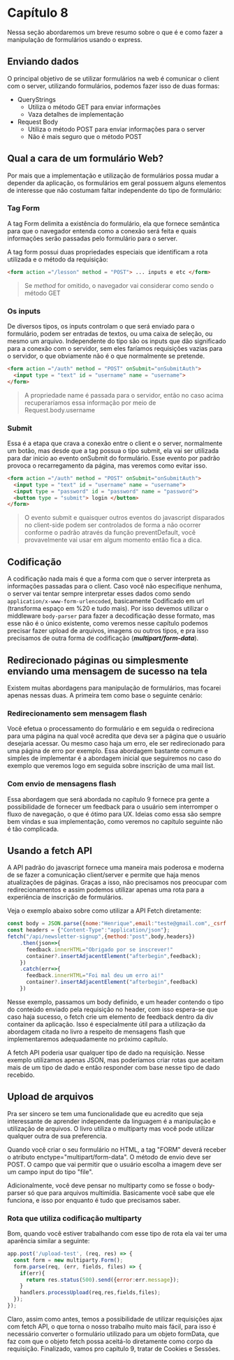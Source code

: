 # Capítulo 8
Nessa seção abordaremos um breve resumo sobre o que é e como fazer a manipulação de formulários usando o express.

## Enviando dados

O principal objetivo de se utilizar formulários na web é comunicar o client com o server, utilizando formulários, podemos fazer isso de duas formas:

- QueryStrings
  - Utiliza o método GET para enviar informações
  - Vaza detalhes de implementação
- Request Body
  - Utiliza o método POST para enviar informações para o server
  - Não é mais seguro que o método POST

## Qual a cara de um formulário Web?

Por mais que a implementação e utilização de formulários possa mudar a depender da aplicação, os formulários em geral possuem alguns elementos de interesse que não costumam faltar independente do tipo de formulário:

### Tag Form

A tag Form delimita a existência do formulário, ela que fornece semântica para que o navegador entenda como a conexão será feita e quais informações serão passadas pelo formulário para o server.

A tag form possui duas propriedades especiais que identificam a rota utilizada e o método da requisição:

```html
<form action ="/lesson" method = "POST"> ... inputs e etc </form>
```
> Se *method* for omitido, o navegador vai considerar como sendo o método GET

### Os inputs

De diversos tipos, os inputs controlam o que será enviado para o formulário, podem ser entradas de textos, ou uma caixa de seleção, ou mesmo um arquivo. Independente do tipo são os inputs que dão significado para a conexão com o servidor, sem eles faríamos requisições vazias para o servidor, o que obviamente não é o que normalmente se pretende.

```html
<form action ="/auth" method = "POST" onSubmit="onSubmitAuth"> 
  <input type = "text" id = "username" name = "username">
</form>
```
> A propriedade name é passada para o servidor, então no caso acima recuperaríamos essa informação por meio de Request.body.username

### Submit

Essa é a etapa que crava a conexão entre o client e o server, normalmente um botão, mas desde que a tag possua o tipo submit, ela vai ser utilizada para dar inicio ao evento onSubmit do formulário. Esse evento por padrão provoca o recarregamento da página, mas veremos como evitar isso.

```html
<form action ="/auth" method = "POST" onSubmit="onSubmitAuth"> 
  <input type = "text" id = "username" name = "username">
  <input type = "password" id = "password" name = "password">
  <button type = "submit"> login </button>
</form>
```
> O evento submit e quaisquer outros eventos do javascript disparados no client-side podem ser controlados de forma a não ocorrer conforme o padrão através da função preventDefault, você provavelmente vai usar em algum momento então fica a dica. 

## Codificação

A codificação nada mais é que a forma com que o server interpreta as informações passadas para o client.
Caso você não especifique nenhuma, o server vai tentar sempre interpretar esses dados como sendo `application/x-www-form-urlencoded`, basicamente Codificado em url (transforma espaço em %20 e tudo mais). Por isso devemos utilizar o middleware `body-parser` para fazer a decodificação desse formato, mas esse não é o único existente, como veremos nesse capítulo podemos precisar fazer upload de arquivos, imagens ou outros tipos, e pra isso precisamos de outra forma de codificação (***multipart/form-data***).

## Redirecionado páginas ou simplesmente enviando uma mensagem de sucesso na tela

Existem muitas abordagens para manipulação de formulários, mas focarei apenas nessas duas. A primeira tem como base o seguinte cenário:

### Redirecionamento sem mensagem flash

Você efetua o processamento do formulário e em seguida o redireciona para uma página na qual você acredita que deva ser a página que o usuário desejaria acessar. Ou mesmo caso haja um erro, ele ser redirecionado para uma página de erro por exemplo. Essa abordagem bastante comum e simples de implementar é a abordagem inicial que seguiremos no caso do exemplo que veremos logo em seguida sobre inscrição de uma mail list.

### Com envio de mensagens flash

Essa abordagem que será abordada no capítulo 9 fornece pra gente a possibilidade de fornecer um feedback para o usuário sem interromper o fluxo de navegação, o que é ótimo para UX. Ideias como essa são sempre bem vindas e sua implementação, como veremos no capítulo seguinte não é tão complicada.

## Usando a fetch API

A API padrão do javascript fornece uma maneira mais poderosa e moderna de se fazer a comunicação client/server e permite que haja menos atualizações de páginas. Graças a isso, não precisamos nos preocupar com redirecionamentos e assim podemos utilizar apenas uma rota para a experiência de inscrição de formulários. 

Veja o exemplo abaixo sobre como utilizar a API Fetch diretamente:
```js
const body = JSON.parse({nome:"Henrique",email:"teste@gmail.com",_csrf:"CSRF de teste"})
const headers = {"Content-Type":"application/json"};
fetch("/api/newsletter-signup",{method:"post",body,headers})
    .then(json=>{
      feedback.innerHTML="Obrigado por se inscrever!"
      container?.insertAdjacentElement("afterbegin",feedback);
    })
    .catch(err=>{
      feedback.innerHTML="Foi mal deu um erro ai!"
      container?.insertAdjacentElement("afterbegin",feedback)
    })
```
Nesse exemplo, passamos um body definido, e um header contendo o tipo do conteúdo enviado pela requisição no header, com isso espera-se que caso haja sucesso, o fetch crie um elemento de feedback dentro da div container da aplicação.
Isso é especialmente útil para a utilização da abordagem citada no livro a respeito de mensagens flash que implementaremos adequadamente no próximo capítulo.

A fetch API poderia usar qualquer tipo de dado na requisição. Nesse exemplo utilizamos apenas JSON, mas poderíamos criar rotas que aceitam mais de um tipo de dado e então responder com base nesse tipo de dado recebido.

## Upload de arquivos

Pra ser sincero se tem uma funcionalidade que eu acredito que seja interessante de aprender independente da linguagem é a manipulação e utilização de arquivos. O livro utiliza o multiparty mas você pode utilizar qualquer outra de sua preferencia.

Quando você criar o seu formulário no HTML, a tag "FORM" deverá receber o atributo enctype="multipart/form-data". O método de envio deve ser POST. O campo que vai permitir que o usuário escolha a imagem deve ser um campo input do tipo "file".

Adicionalmente, você deve pensar no multiparty como se fosse o body-parser só que para arquivos multimídia. Basicamente você sabe que ele funciona, e isso por enquanto é tudo que precisamos saber.

### Rota que utiliza codificação multiparty

Bom, quando você estiver trabalhando com esse tipo de rota ela vai ter uma aparência similar a seguinte:
```js
app.post('/upload-test', (req, res) => {
  const form = new multiparty.Form();
  form.parse(req, (err, fields, files) => {
    if(err){
      return res.status(500).send({error:err.message});
    }
    handlers.processUpload(req,res,fields,files);
  });
});

```
Claro, assim como antes, temos a possibilidade de utilizar requisições ajax com fetch API, o que torna o nosso trabalho muito mais fácil, para isso é necessário converter o formulário utilizado para um objeto formData, que faz com que o objeto fetch possa aceitá-lo diretamente como corpo da requisição. Finalizado, vamos pro capítulo 9, tratar de Cookies e Sessões.
